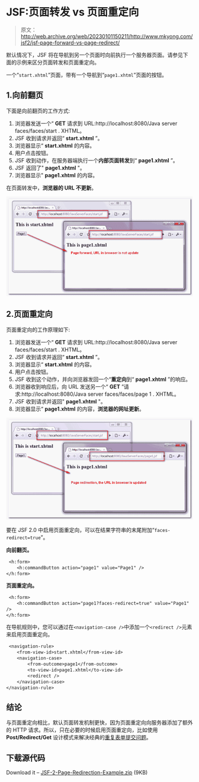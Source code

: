 # JSF:页面转发 vs 页面重定向

> 原文：<http://web.archive.org/web/20230101150211/http://www.mkyong.com/jsf2/jsf-page-forward-vs-page-redirect/>

默认情况下，JSF 将在导航到另一个页面时向前执行一个服务器页面。请参见下面的示例来区分页面转发和页面重定向。

一个“`start.xhtml`”页面，带有一个导航到“`page1.xhtml`”页面的按钮。

## 1.向前翻页

下面是向前翻页的工作方式:

1.  浏览器发送一个“ **GET** 请求到 URL:http://localhost:8080/Java server faces/faces/start . XHTML。
2.  JSF 收到请求并返回“ **start.xhtml** ”。
3.  浏览器显示“ **start.xhtml** 的内容。
4.  用户点击按钮。
5.  JSF 收到动作，在服务器端执行一个**内部页面转发**到“ **page1.xhtml** ”。
6.  JSF 返回了" **page1.xhtml** "。
7.  浏览器显示" **page1.xhtml** 的内容。

在页面转发中，**浏览器的 URL 不更新**。

![jsf2-page-forward-example](img/eaf2e171f02a269b3c72e0f8af05aa1f.png "jsf2-page-forward-example")

## 2.页面重定向

页面重定向的工作原理如下:

1.  浏览器发送一个“ **GET** 请求到 URL:http://localhost:8080/Java server faces/faces/start . XHTML。
2.  JSF 收到请求并返回“ **start.xhtml** ”。
3.  浏览器显示“ **start.xhtml** 的内容。
4.  用户点击按钮。
5.  JSF 收到这个动作，并向浏览器发回一个“**重定向**到“ **page1.xhtml** ”的响应。
6.  浏览器收到响应后，向 URL 发送另一个“ **GET** ”请求:http://localhost:8080/Java server faces/faces/page 1 . XHTML。
7.  JSF 收到请求并返回" **page1.xhtml** "。
8.  浏览器显示“ **page1.xhtml** 的内容，**浏览器的网址更新**。

![jsf2-page-redirection-example](img/30ab98dc180f3ced3eb7c6484a527eb9.png "jsf2-page-redirection-example")

要在 JSF 2.0 中启用页面重定向，可以在结果字符串的末尾附加“`faces-redirect=true`”。

**向前翻页。**

```
 <h:form>
    <h:commandButton action="page1" value="Page1" />
</h:form> 
```

**页面重定向。**

```
 <h:form>
    <h:commandButton action="page1?faces-redirect=true" value="Page1" />
</h:form> 
```

在导航规则中，您可以通过在`<navigation-case />`中添加一个`<redirect />`元素来启用页面重定向。

```
 <navigation-rule>
	<from-view-id>start.xhtml</from-view-id>
	<navigation-case>
		<from-outcome>page1</from-outcome>
		<to-view-id>page1.xhtml</to-view-id>
		<redirect />
	</navigation-case>
</navigation-rule> 
```

## 结论

与页面重定向相比，默认页面转发机制更快，因为页面重定向向服务器添加了额外的 HTTP 请求。所以，只在必要的时候启用页面重定向，比如使用 **Post/Redirect/Get** 设计模式来解决经典的[重复表单提交问题](http://web.archive.org/web/20220722054155/http://www.mkyong.com/spring-mvc/handling-duplicate-form-submission-in-spring-mvc/)。

## 下载源代码

Download it – [JSF-2-Page-Redirection-Example.zip](http://web.archive.org/web/20220722054155/http://www.mkyong.com/wp-content/uploads/2010/09/JSF-2-Page-Redirection-Example.zip) (9KB)<input type="hidden" id="mkyong-current-postId" value="7100">